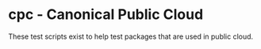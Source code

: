 # cpc - Canonical Public Cloud

These test scripts exist to help test packages that are used in public cloud.
